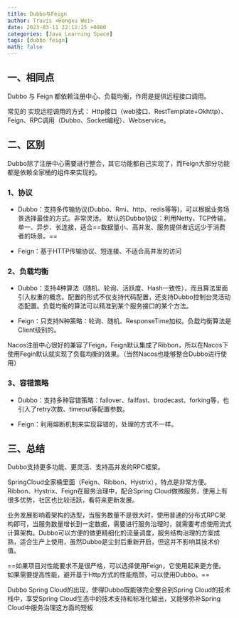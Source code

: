 ```yaml
---
title: Dubbo与Feign
author: Travis <Hongxu Wei>
date: 2023-03-11 22:12:25 +0800
categories: [Java Learning Space]
tags: [dubbo feign]
math: false
---
```


## 一、相同点

Dubbo 与 Feign 都依赖注册中心、负载均衡，作用是提供远程接口调用。

常见的 实现远程调用的方式： Http接口（web接口、RestTemplate+Okhttp）、Feign、RPC调用（Dubbo、Socket编程）、Webservice。

## 二、区别

Dubbo除了注册中心需要进行整合，其它功能都自己实现了，而Feign大部分功能都是依赖全家桶的组件来实现的。

### 1、协议

- Dubbo：支持多传输协议(Dubbo、Rmi、http、redis等等)，可以根据业务场景选择最佳的方式。非常灵活。  默认的Dubbo协议：利用Netty，TCP传输，单一、异步、长连接，适合==数据量小、高并发、服务提供者远远少于消费者的场景。==

- Feign：基于HTTP传输协议、短连接、不适合高并发的访问

### 2、负载均衡

- Dubbo：支持4种算法（随机、轮询、活跃度、Hash一致性），而且算法里面引入权重的概念。配置的形式不仅支持代码配置，还支持Dubbo控制台灵活动态配置。负载均衡的算法可以精准到某个服务接口的某个方法。

- Feign：只支持N种策略：轮询、随机、ResponseTime加权。负载均衡算法是Client级别的。

Nacos注册中心很好的兼容了Feign，Feign默认集成了Ribbon，所以在Nacos下使用Fegin默认就实现了负载均衡的效果。（当然Nacos也能够整合Dubbo进行使用）

### 3、容错策略

- Dubbo：支持多种容错策略：failover、failfast、brodecast、forking等，也引入了retry次数、timeout等配置参数。

- Feign：利用熔断机制来实现容错的，处理的方式不一样。

## 三、总结

Dubbo支持更多功能、更灵活、支持高并发的RPC框架。

SpringCloud全家桶里面（Feign、Ribbon、Hystrix），特点是非常方便。Ribbon、Hystrix、Feign在服务治理中，配合Spring Cloud做微服务，使用上有很多优势，社区也比较活跃，看将来更新发展。

业务发展影响着架构的选型，当服务数量不是很大时，使用普通的分布式RPC架构即可，当服务数量增长到一定数据，需要进行服务治理时，就需要考虑使用流式计算架构。Dubbo可以方便的做更精细化的流量调度，服务结构治理的方案成熟，适合生产上使用，虽然Dubbo是尘封后重新开启，但这并不影响其技术价值。

==如果项目对性能要求不是很严格，可以选择使用Feign，它使用起来更方便。
如果需要提高性能，避开基于Http方式的性能瓶颈，可以使用Dubbo。==

Dubbo Spring Cloud的出现，使得Dubbo既能够完全整合到Spring Cloud的技术栈中，享受Spring Cloud生态中的技术支持和标准化输出，又能够弥补Spring Cloud中服务治理这方面的短板